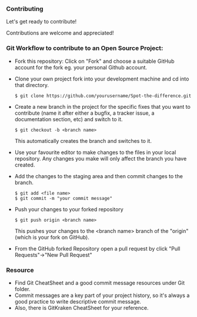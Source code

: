 ### Contributing

Let's get ready to contribute!

Contributions are welcome and appreciated!

### Git Workflow to contribute to an Open Source Project:

- Fork this repository: Click on "Fork" and choose a suitable GitHub account for the fork eg. your personal Github account.

- Clone your own project fork into your development machine and cd into that directory.

    ```
    $ git clone https://github.com/yourusername/Spot-the-difference.git

    ```

- Create a new branch in the project for the specific fixes that you want to contribute (name it after either a bugfix, a tracker issue, a documentation section, etc) and switch to it.

    ```
    $ git checkout -b <branch name>

    ```
    This automatically creates the branch and switches to it.

- Use your favourite editor to make changes to the files in your local repository. Any changes you make will only affect the branch you have created.

- Add the changes to the staging area and then commit changes to the branch.

    ```
    $ git add <file name>
    $ git commit -m "your commit message"

    ```

- Push your changes to your forked repository

    ```
    $ git push origin <branch name>

    ```

    This pushes your changes to the &lt;branch name&gt; branch of the "origin" (which is your fork on GitHub).

- From the GitHub forked Repository open a pull request by click "Pull Requests"->"New Pull Request"

### Resource

- Find Git CheatSheet and a good commit message resources under Git folder.
- Commit messages are a key part of your project history, so it's always a good practice to write descriptive commit message.
- Also, there is GitKraken CheatSheet for your reference.